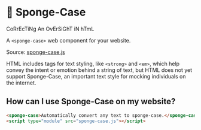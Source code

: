 # 🧽 Sponge-Case
CoRrEcTiNg An OvErSiGhT iN hTmL

A `<sponge-case>` web component for your website.

Source: [sponge-case.js](https://github.com/MWDelaney/sponge-case/blob/main/src/sponge-case.js)

HTML includes tags for text styling, like `<strong>` and `<em>`, which help convey the intent or emotion behind a string of text, but HTML does not yet support Sponge-Case, an important text style for mocking individuals on the internet.

## How can I use Sponge-Case on my website?
```html
<sponge-case>Automatically convert any text to sponge-case.</sponge-case>
<script type="module" src="sponge-case.js"></script>
```
